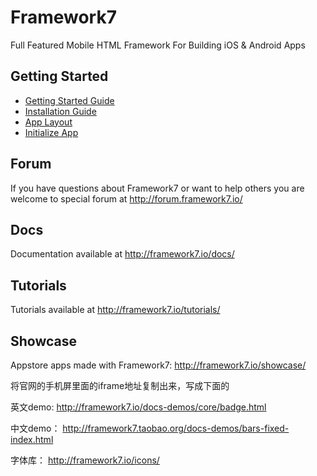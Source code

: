 # Framework7

Full Featured Mobile HTML Framework For Building iOS & Android Apps

## Getting Started
  * [Getting Started Guide](https://framework7.io/docs/introduction.html)
  * [Installation Guide](http://framework7.io/docs/installation.html)
  * [App Layout](http://framework7.io/docs/app-layout.html)
  * [Initialize App](http://framework7.io/docs/init-app.html)

## Forum

If you have questions about Framework7 or want to help others you are welcome to special forum at http://forum.framework7.io/

## Docs

Documentation available at http://framework7.io/docs/

## Tutorials

Tutorials available at http://framework7.io/tutorials/

## Showcase

Appstore apps made with Framework7: http://framework7.io/showcase/


将官网的手机屏里面的iframe地址复制出来，写成下面的

英文demo:
http://framework7.io/docs-demos/core/badge.html

中文demo：
http://framework7.taobao.org/docs-demos/bars-fixed-index.html

字体库：
http://framework7.io/icons/